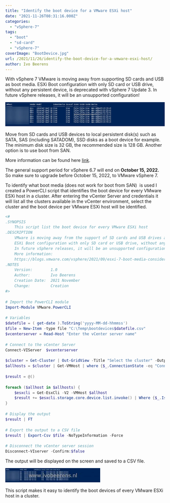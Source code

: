 ```yaml
---
title: "Identify the boot device for a VMware ESXi host"
date: "2021-11-26T08:31:16.000Z"
categories: 
  - "vSphere-7"
tags: 
  - "boot"
  - "sd-card"
  - "vSphere-7"
coverImage: "BootDevice.jpg"
url: /2021/11/26/identify-the-boot-device-for-a-vmware-esxi-host/
author: Ivo Beerens
---
```


With vSphere 7 VMware is moving away from supporting SD cards and USB as boot media. ESXi Boot configuration with only SD card or USB drive, without any persistent device, is deprecated with vSphere 7 Update 3. In future vSphere releases, it will be an unsupported configuration!

![newsletter](images/BootDevice.jpg)

Move from SD cards and USB devices to local persistent disk(s) such as SATA, SAS (including SATADOM), SSD disks as a boot device for example. The minimum disk size is 32 GB, the recommended size is 128 GB. Another option is to use boot from SAN.

More information can be found here [link](https://kb.VMware.com/s/article/85685).

The general support period for vSphere 6.7 will end on **October 15, 2022.** So make sure to upgrade before October 15, 2022, to VMware vSphere 7.

To identify what boot media (does not work for boot from SAN)  is used I created a PowerCLI script that identifies the boot device for every VMware ESXi host in a cluster. After entering the vCenter Server and credentials it will list all the clusters available in the vCenter environment, select the cluster and the boot device per VMware ESXi host will be identified.

```powershell
<#
.SYNOPSIS
    This script list the boot device for every VMware ESXi host
.DESCRIPTION
    VMware is moving away from the support of SD cards and USB drives as boot media.
    ESXi Boot configuration with only SD card or USB drive, without any persistent device, is deprecated with vSphere 7 Update 3. 
    In future vSphere releases, it will be an unsupported configuration.
    More information:
    https://blogs.vmware.com/vsphere/2021/09/esxi-7-boot-media-consideration-vmware-technical-guidance.html
.NOTES
    Version:        1.0
    Author:         Ivo Beerens
    Creation Date:  2021 November
    Change:         Creation
#>
 
# Import the PowerCLI module
Import-Module VMware.PowerCLI
 
# Variables
$datefile = ( get-date ).ToString('yyyy-MM-dd-hhmmss')
$file = New-Item -type file "C:\Temp\bootdevices$datefile.csv"
$vcenterserver = Read-Host "Enter the vCenter server name"
 
# Connect to the vCenter Server
Connect-VIServer  $vcenterserver
 
$cluster = Get-Cluster | Out-GridView -Title "Select the cluster" -OutputMode Single
$allhosts = $cluster | Get-VMHost | where {$_.ConnectionState -eq "Connected"}
 
$result = @()
 
foreach ($allhost in $allhosts) {
    $esxcli = Get-EsxCli -V2 -VMHost $allhost
    $result += $esxcli.storage.core.device.list.invoke() | Where {$_.IsBootDevice -match "true"} | Select @{N="Cluster";E={$cluster.Name}},@{N="VMhost";E={$allhost.Name}}, Vendor, Model, IsBootDevice, IsLocal, IsSAS, IsSSD, IsUSB, Device 
}
 
# Display the output
$result | FT
 
# Export the output to a CSV file
$result | Export-Csv $file -NoTypeInformation -Force
 
# Disconnect the vCenter server session 
Disconnect-VIserver -Confirm:$false
```

The output will be displayed on the screen and saved to a CSV file.

[![](images/BootDevice-300x45.jpg)](images/BootDevice.jpg)

This script makes it easy to identify the boot devices of every VMware ESXi host in a cluster.
